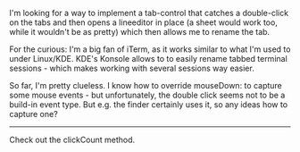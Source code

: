 I'm looking for a way to implement a tab-control that catches a double-click on the tabs and then opens a lineeditor in place (a sheet would work too, while it wouldn't be as pretty) which then
allows me to rename the tab.

For the curious: I'm a big fan of iTerm, as it works similar to what I'm used to under Linux/KDE. KDE's Konsole allows to to easily rename tabbed terminal sessions - which makes working with several sessions way easier.

So far, I'm pretty clueless. I know how to override mouseDown: to capture some mouse events - but unfortunately, the double click seems not to be a build-in event type. But e.g. the finder certainly uses it, so any ideas how to capture one?

----
Check out the     clickCount method.